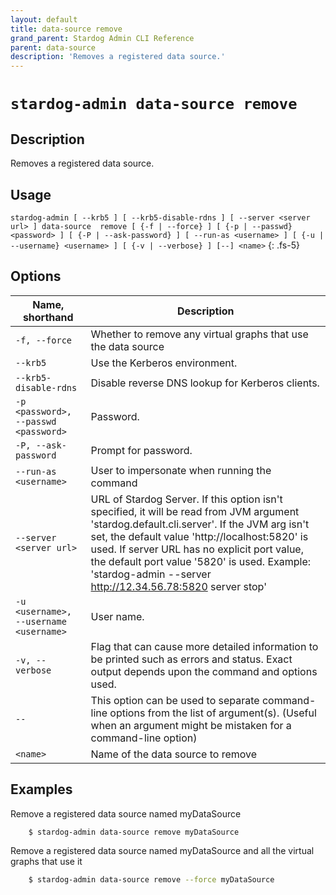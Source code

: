 ```yaml
---
layout: default
title: data-source remove
grand_parent: Stardog Admin CLI Reference
parent: data-source
description: 'Removes a registered data source.'
---
```


#  `stardog-admin data-source remove` 
## Description
Removes a registered data source.<br>
## Usage
`stardog-admin [ --krb5 ] [ --krb5-disable-rdns ] [ --server <server url> ] data-source  remove [ {-f | --force} ] [ {-p | --passwd} <password> ] [ {-P | --ask-password} ] [ --run-as <username> ] [ {-u | --username} <username> ] [ {-v | --verbose} ] [--] <name>`
{: .fs-5}
## Options

Name, shorthand | Description 
---|---
`-f, --force` | Whether to remove any virtual graphs that use the data source
`--krb5` | Use the Kerberos environment.
`--krb5-disable-rdns` | Disable reverse DNS lookup for Kerberos clients.
`-p <password>, --passwd <password>` | Password.
`-P, --ask-password` | Prompt for password.
`--run-as <username>` | User to impersonate when running the command
`--server <server url>` | URL of Stardog Server. If this option isn't specified, it will be read from JVM argument 'stardog.default.cli.server'. If the JVM arg isn't set, the default value 'http://localhost:5820' is used. If server URL has no explicit port value, the default port value '5820' is used.  Example: 'stardog-admin --server http://12.34.56.78:5820 server stop' 
`-u <username>, --username <username>` | User name.
`-v, --verbose` | Flag that can cause more detailed information to be printed such as errors and status. Exact output depends upon the command and options used.
`--` | This option can be used to separate command-line options from the list of argument(s). (Useful when an argument might be mistaken for a command-line option)
`<name>` | Name of the data source to remove

## Examples
Remove a registered data source named myDataSource
```bash
    $ stardog-admin data-source remove myDataSource
```
Remove a registered data source named myDataSource and all the virtual graphs that use it
```bash
    $ stardog-admin data-source remove --force myDataSource
```

